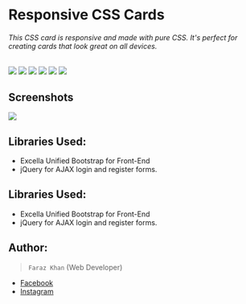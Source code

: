 # Responsive CSS Cards
###### This CSS card is responsive and made with pure CSS. It's perfect for creating cards that look great on all devices.
![](https://img.shields.io/github/stars/pandao/editor.md.svg) ![](https://img.shields.io/github/forks/pandao/editor.md.svg) ![](https://img.shields.io/github/tag/pandao/editor.md.svg) ![](https://img.shields.io/github/release/pandao/editor.md.svg) ![](https://img.shields.io/github/issues/pandao/editor.md.svg) ![](https://img.shields.io/bower/v/editor.md.svg)

## Screenshots
![](https://lib.instander.in/s3/demos/github/responsive_gradient_cards.jpg)

## Libraries Used:       
+ Excella Unified Bootstrap for Front-End
+ jQuery for AJAX login and register forms.

## Libraries Used:       
+ Excella Unified Bootstrap for Front-End
+ jQuery for AJAX login and register forms.

## Author:
 > `Faraz Khan` (Web Developer) 

* [Facebook](https://www.facebook.com/farazpyy/)
* [Instagram](https://instagram.com/faraz_py)

